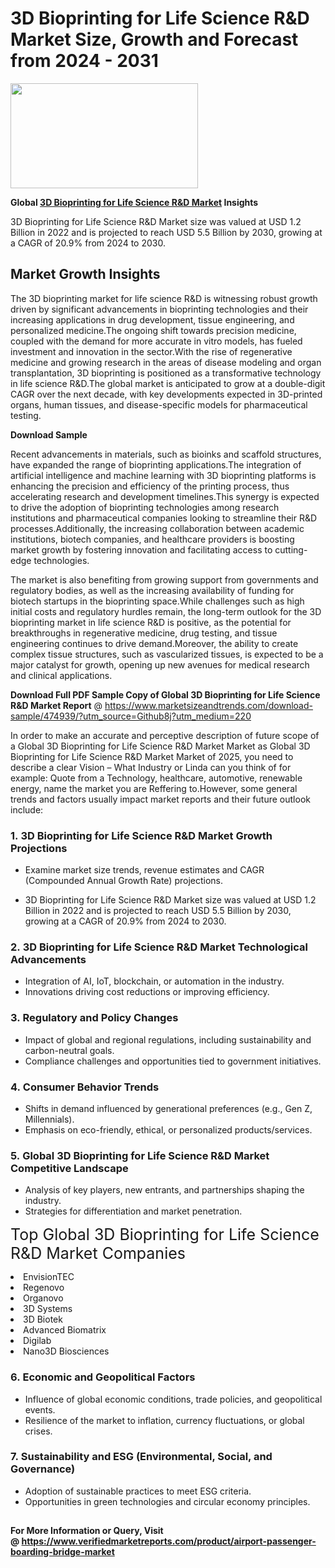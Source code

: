 <H1>3D Bioprinting for Life Science R&D Market Size, Growth and Forecast from 2024 - 2031</H1><img class="aligncenter size-medium wp-image-584254" src="https://thirdeyenews.in/wp-content/uploads/2024/09/Global-Market-Research-300x168.jpeg" alt="" width="300" height="168" /><p><strong>Global&nbsp;<a href="https://www.marketsizeandtrends.com/download-sample/474939/?utm_source=Github8j?utm_medium=220">3D Bioprinting for Life Science R&D Market</a> Insights</strong></p><p>3D Bioprinting for Life Science R&D Market size was valued at USD 1.2 Billion in 2022 and is projected to reach USD 5.5 Billion by 2030, growing at a CAGR of 20.9% from 2024 to 2030.</p><p><h2>Market Growth Insights</h2> <p>The 3D bioprinting market for life science R&D is witnessing robust growth driven by significant advancements in bioprinting technologies and their increasing applications in drug development, tissue engineering, and personalized medicine.The ongoing shift towards precision medicine, coupled with the demand for more accurate in vitro models, has fueled investment and innovation in the sector.With the rise of regenerative medicine and growing research in the areas of disease modeling and organ transplantation, 3D bioprinting is positioned as a transformative technology in life science R&D.The global market is anticipated to grow at a double-digit CAGR over the next decade, with key developments expected in 3D-printed organs, human tissues, and disease-specific models for pharmaceutical testing.</p> <p><strong>Download Sample</strong></p> <p>Recent advancements in materials, such as bioinks and scaffold structures, have expanded the range of bioprinting applications.The integration of artificial intelligence and machine learning with 3D bioprinting platforms is enhancing the precision and efficiency of the printing process, thus accelerating research and development timelines.This synergy is expected to drive the adoption of bioprinting technologies among research institutions and pharmaceutical companies looking to streamline their R&D processes.Additionally, the increasing collaboration between academic institutions, biotech companies, and healthcare providers is boosting market growth by fostering innovation and facilitating access to cutting-edge technologies.</p> <p>The market is also benefiting from growing support from governments and regulatory bodies, as well as the increasing availability of funding for biotech startups in the bioprinting space.While challenges such as high initial costs and regulatory hurdles remain, the long-term outlook for the 3D bioprinting market in life science R&D is positive, as the potential for breakthroughs in regenerative medicine, drug testing, and tissue engineering continues to drive demand.Moreover, the ability to create complex tissue structures, such as vascularized tissues, is expected to be a major catalyst for growth, opening up new avenues for medical research and clinical applications.</p> <p><span class=""><strong>Download Full PDF Sample Copy of Global 3D Bioprinting for Life Science R&D Market Report</strong> @ <a href="https://www.marketsizeandtrends.com/download-sample/474939/?utm_source=Github8j?utm_medium=220" target="_blank">https://www.marketsizeandtrends.com/download-sample/474939/?utm_source=Github8j?utm_medium=220</a></span></p><p>In order to make an accurate and perceptive description of future scope of a Global&nbsp;3D Bioprinting for Life Science R&D Market Market as Global&nbsp;3D Bioprinting for Life Science R&D Market Market of 2025, you need to describe a clear Vision &ndash; What Industry or Linda can you think of for example: Quote from a Technology, healthcare, automotive, renewable energy, name the market you are Reffering to.However, some general trends and factors usually impact market reports and their future outlook include:</p><h3>1.&nbsp;<strong>3D Bioprinting for Life Science R&D Market Growth Projections</strong></h3><ul><li>Examine market size trends, revenue estimates and CAGR (Compounded Annual Growth Rate) projections.</li><li><p>3D Bioprinting for Life Science R&D Market size was valued at USD 1.2 Billion in 2022 and is projected to reach USD 5.5 Billion by 2030, growing at a CAGR of 20.9% from 2024 to 2030.</p></li></ul><h3>2.&nbsp;<strong>3D Bioprinting for Life Science R&D Market Technological Advancements</strong></h3><ul><li>Integration of AI, IoT, blockchain, or automation in the industry.</li><li>Innovations driving cost reductions or improving efficiency.</li></ul><h3>3.&nbsp;<strong>Regulatory and Policy Changes</strong></h3><ul><li>Impact of global and regional regulations, including sustainability and carbon-neutral goals.</li><li>Compliance challenges and opportunities tied to government initiatives.</li></ul><h3>4.&nbsp;<strong>Consumer Behavior Trends</strong></h3><ul><li>Shifts in demand influenced by generational preferences (e.g., Gen Z, Millennials).</li><li>Emphasis on eco-friendly, ethical, or personalized products/services.</li></ul><h3>5.&nbsp;<strong>Global 3D Bioprinting for Life Science R&D Market Competitive Landscape</strong></h3><ul><li>Analysis of key players, new entrants, and partnerships shaping the industry.</li><li>Strategies for differentiation and market penetration.</li></ul><p data-pm-slice="1 1 []"><span style="color: inherit; font-family: inherit; font-size: 25px;">Top Global 3D Bioprinting for Life Science R&D Market Companies</span></p><div class="" data-test-id=""><p><li>EnvisionTEC</li><li> Regenovo</li><li> Organovo</li><li> 3D Systems</li><li> 3D Biotek</li><li> Advanced Biomatrix</li><li> Digilab</li><li> Nano3D Biosciences</li></p></div><h3>6.&nbsp;<strong>Economic and Geopolitical Factors</strong></h3><ul><li>Influence of global economic conditions, trade policies, and geopolitical events.</li><li>Resilience of the market to inflation, currency fluctuations, or global crises.</li></ul><h3>7.&nbsp;<strong>Sustainability and ESG (Environmental, Social, and Governance)</strong></h3><ul><li>Adoption of sustainable practices to meet ESG criteria.</li><li>Opportunities in green technologies and circular economy principles.</li></ul><h2><strong style="font-size: 14px;">For More Information or Query, Visit @&nbsp;</strong><a style="background-color: #ffffff; font-size: 14px;" href="https://www.marketsizeandtrends.com/report/3d-bioprinting-for-life-science-rd-market/" target="_blank">https://www.verifiedmarketreports.com/product/airport-passenger-boarding-bridge-market</a></h2>